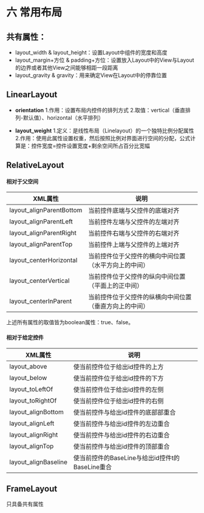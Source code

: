 # 六 常用布局

## 共有属性：

- layout_width & layout_height：设置Layout中组件的宽度和高度 
- layout_margin+方位 & padding+方位：设置放入Layout中的View与Layout的边界或者其他View之间能够相距一段距离 
- layout_gravity & gravity：用来确定View在Layout中的停靠位置 

## LinearLayout

- **orientation** 
  1.作用：设置布局内控件的排列方式 
  2.取值：vertical（垂直排列-默认值）、horizontal（水平排列）

- **layout_weight** 
  1.定义：是线性布局（Linelayout）的一个独特比例分配属性 
  2.作用：使用此属性设置权重，然后按照比例对界面进行空间的分配，公式计算是：控件宽度=控件设置宽度+剩余空间所占百分比宽幅 

## RelativeLayout

#### **相对于父空间**

| XML属性                  | 说明                                                   |
| ------------------------ | ------------------------------------------------------ |
| layout_alignParentBottom | 当前控件底端与父控件的底端对齐                         |
| layout_alignParentLeft   | 当前控件左端与父控件的左端对齐                         |
| layout_alignParentRight  | 当前控件右端与父控件的右端对齐                         |
| layout_alignParentTop    | 当前控件上端与父控件的上端对齐                         |
| layout_centerHorizontal  | 当前控件位于父控件的横向中间位置（水平方向上的中间）   |
| layout_centerVertical    | 当前控件位于父控件的纵向中间位置（平面上的正中间）     |
| layout_centerInParent    | 当前控件位于父控件的纵横向中间位置（垂直方向上的中间） |

上述所有属性的取值皆为boolean属性：true、false。

#### **相对于给定控件**

| XML属性              | 说明                                            |
| -------------------- | ----------------------------------------------- |
| layout_above         | 使当前控件位于给出id控件的上方                  |
| layout_below         | 使当前控件位于给出id控件的下方                  |
| layout_toLeftOf      | 使当前控件位于给出id控件的左侧                  |
| layout_toRightOf     | 使当前控件位于给出id控件的右侧                  |
| layout_alignBottom   | 使当前控件与给出id控件的底部部重合              |
| layout_alignLeft     | 使当前控件与给出id控件的左边重合                |
| layout_alignRight    | 使当前控件与给出id控件的右边重合                |
| layout_alignTop      | 使当前控件与给出id控件的顶部重合                |
| layout_alignBaseline | 使当前控件的BaseLine与给出id控件t的BaseLine重合 |

## FrameLayout

只具备共有属性
